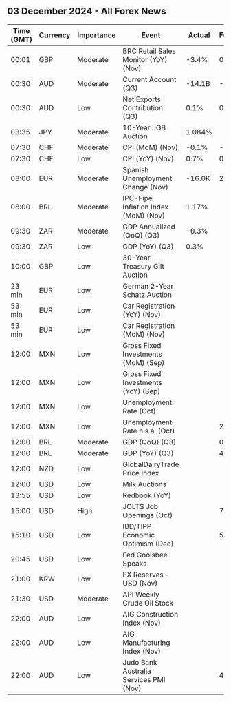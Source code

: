 ## 03 December 2024 - All Forex News

| Time (GMT) | Currency | Importance | Event | Actual | Forecast | Previous |
|------|----------|------------|-------|--------|----------|----------|
| 00:01 | GBP | Moderate | BRC Retail Sales Monitor (YoY) (Nov) | -3.4% | 0.7% | 0.3% |
| 00:30 | AUD | Moderate | Current Account (Q3) | -14.1B | -10.3B | -16.4B |
| 00:30 | AUD | Low | Net Exports Contribution (Q3) | 0.1% | 0.4% | 0.2% |
| 03:35 | JPY | Moderate | 10-Year JGB Auction | 1.084% |  | 1.000% |
| 07:30 | CHF | Moderate | CPI (MoM) (Nov) | -0.1% | -0.1% | -0.1% |
| 07:30 | CHF | Low | CPI (YoY) (Nov) | 0.7% | 0.8% | 0.6% |
| 08:00 | EUR | Moderate | Spanish Unemployment Change (Nov) | -16.0K | 29.3K | 26.8K |
| 08:00 | BRL | Moderate | IPC-Fipe Inflation Index (MoM) (Nov) | 1.17% |  | 0.80% |
| 09:30 | ZAR | Moderate | GDP Annualized (QoQ) (Q3) | -0.3% |  | 0.4% |
| 09:30 | ZAR | Low | GDP (YoY) (Q3) | 0.3% |  | 0.3% |
| 10:00 | GBP | Low | 30-Year Treasury Gilt Auction |  |  | 4.735% |
| 23 min | EUR | Low | German 2-Year Schatz Auction |  |  | 2.110% |
| 53 min | EUR | Low | Car Registration (YoY) (Nov) |  |  | 7.20% |
| 53 min | EUR | Low | Car Registration (MoM) (Nov) |  |  | 14.10% |
| 12:00 | MXN | Low | Gross Fixed Investments (MoM) (Sep) |  |  | -1.90% |
| 12:00 | MXN | Low | Gross Fixed Investments (YoY) (Sep) |  |  | -1.90% |
| 12:00 | MXN | Low | Unemployment Rate (Oct) |  |  | 2.70% |
| 12:00 | MXN | Low | Unemployment Rate n.s.a. (Oct) |  | 2.90% | 2.90% |
| 12:00 | BRL | Moderate | GDP (QoQ) (Q3) |  | 0.8% | 1.4% |
| 12:00 | BRL | Moderate | GDP (YoY) (Q3) |  | 4.0% | 3.3% |
| 12:00 | NZD | Low | GlobalDairyTrade Price Index |  |  | 1.9% |
| 12:00 | USD | Low | Milk Auctions |  |  | 4,089.0 |
| 13:55 | USD | Low | Redbook (YoY) |  |  | 4.9% |
| 15:00 | USD | High | JOLTS Job Openings (Oct) |  | 7.490M | 7.443M |
| 15:10 | USD | Low | IBD/TIPP Economic Optimism (Dec) |  | 54.1 | 53.2 |
| 20:45 | USD | Low | Fed Goolsbee Speaks |  |  |  |
| 21:00 | KRW | Low | FX Reserves - USD (Nov) |  |  | 415.70B |
| 21:30 | USD | Moderate | API Weekly Crude Oil Stock |  |  | -5.935M |
| 22:00 | AUD | Low | AIG Construction Index (Nov) |  |  | -40.9 |
| 22:00 | AUD | Low | AIG Manufacturing Index (Nov) |  |  | -19.7 |
| 22:00 | AUD | Low | Judo Bank Australia Services PMI (Nov) |  | 49.6 | 51.0 |

